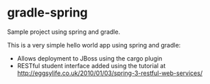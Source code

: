 gradle-spring
=============

Sample project using spring and gradle.

This is a very simple hello world app using spring and gradle:
* Allows deployment to JBoss using the cargo plugin
* RESTful student interface added using the tutorial at http://eggsylife.co.uk/2010/01/03/spring-3-restful-web-services/
